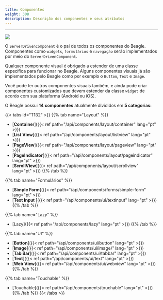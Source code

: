 ```yaml
---
title: Componentes
weight: 308
description: Descrição dos componentes e seus atributos
---
```


---

![](/shared/components-01-beagle.png)

O `ServerDrivenComponent` é o pai de todos os componentes do Beagle. Componentes como `widgets`, `formulários` e `navegação` serão implementados por meio do `ServerDrivenComponent`.

Qualquer componente visual é obrigado a estender de uma classe específica para funcionar no Beagle. Alguns componentes visuais já são implementados pelo Beagle como por exemplo o `Button`, `Text` e `Image`.

Você pode ter outros componentes visuais também, e ainda pode criar componentes customizados que devem estender da classe `widget` de acordo com sua plataforma \(Android ou iOS\).

O Beagle possui **14** **componentes** atualmente divididos em **5 categorias**:

{{< tabs id="T132" >}}
{{% tab name="Layout" %}}

- [**Container**]({{< ref path="/api/components/layout/container" lang="pt" >}})
- [**List View**]({{< ref path="/api/components/layout/listview" lang="pt" >}})
- [**PageView**]({{< ref path="/api/components/layout/pageview" lang="pt" >}})
- [**PageIndicator**]({{< ref path="/api/components/layout/pageindicator" lang="pt" >}})
- [**ScrollView**]({{< ref path="/api/components/layout/scrollview" lang="pt" >}})
  {{% /tab %}}

{{% tab name="Formulários" %}}

- [**Simple Form**]({{< ref path="/api/components/forms/simple-form" lang="pt" >}})
- [**Text Input** ]({{< ref path="/api/components/ui/textinput" lang="pt" >}})
  {{% /tab %}}

{{% tab name="Lazy" %}}

- [Lazy]({{< ref path="/api/components/lazy" lang="pt" >}})
  {{% /tab %}}

{{% tab name="UI" %}}

- [**Button**]({{< ref path="/api/components/ui/button" lang="pt" >}})
- [**Image**]({{< ref path="/api/components/ui/image/" lang="pt" >}})
- [**Tab Bar**]({{< ref path="/api/components/ui/tabbar" lang="pt" >}})
- [**Text**]({{< ref path="/api/components/ui/text" lang="pt" >}})
- [**Web View**]({{< ref path="/api/components/ui/webview" lang="pt" >}})
  {{% /tab %}}

{{% tab name="Touchable" %}}

- [Touchable]({{< ref path="/api/components/touchable" lang="pt" >}})
  {{% /tab %}}
  {{< /tabs >}}
